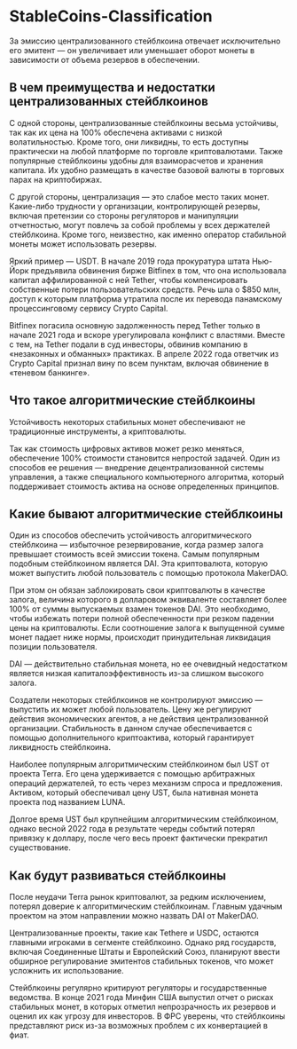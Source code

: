 # StableCoins-Classification

За эмиссию централизованного стейблкоина отвечает исключительно его эмитент — он увеличивает или уменьшает оборот монеты в зависимости от объема резервов в обеспечении.

## В чем преимущества и недостатки централизованных стейблкоинов

С одной стороны, централизованные стейблкоины весьма устойчивы, так как их цена на 100% обеспечена активами с низкой волатильностью. Кроме того, они ликвидны, то есть доступны практически на любой платформе по торговле криптовалютами. Также популярные стейблкоины удобны для взаиморасчетов и хранения капитала. Их удобно размещать в качестве базовой валюты в торговых парах на криптобиржах.

С другой стороны, централизация — это слабое место таких монет. Какие-либо трудности у организации, контролирующей резервы, включая претензии со стороны регуляторов и манипуляции отчетностью, могут повлечь за собой проблемы у всех держателей стейблкоина. Кроме того, неизвестно, как именно оператор стабильной монеты может использовать резервы.

Яркий пример — USDT. В начале 2019 года прокуратура штата Нью-Йорк предъявила обвинения бирже Bitfinex в том, что она использовала капитал аффилированной с ней Tether, чтобы компенсировать собственные потери пользовательских средств. Речь шла о $850 млн, доступ к которым платформа утратила после их перевода панамскому процессинговому сервису Crypto Capital.

Bitfinex погасила основную задолженность перед Tether только в начале 2021 года и вскоре урегулировала конфликт с властями. Вместе с тем, на Tether подали в суд инвесторы, обвинив компанию в «незаконных и обманных» практиках. В апреле 2022 года ответчик из Crypto Capital признал вину по всем пунктам, включая обвинение в «теневом банкинге».

## Что такое алгоритмические стейблкоины

Устойчивость некоторых стабильных монет обеспечивают не традиционные инструменты, а криптовалюты.

Так как стоимость цифровых активов может резко меняться, обеспечение 100% стоимости становится непростой задачей. Один из способов ее решения — внедрение децентрализованной системы управления, а также специального компьютерного алгоритма, который поддерживает стоимость актива на основе определенных принципов.

## Какие бывают алгоритмические стейблкоины

Один из способов обеспечить устойчивость алгоритмического стейблкоина — избыточное резервирование, когда размер залога превышает стоимость всей эмиссии токена. Самым популярным подобным стейблкоином является DAI. Эта криптовалюта, которую может выпустить любой пользователь с помощью протокола MakerDAO.

При этом он обязан заблокировать свои криптовалюты в качестве залога, величина которого в долларовом эквиваленте составляет более 100% от суммы выпускаемых взамен токенов DAI. Это необходимо, чтобы избежать потери полной обеспеченности при резком падении цены на криптовалюты. Если соотношение залога к выпущенной сумме монет падает ниже нормы, происходит принудительная ликвидация позиции пользователя.

DAI — действительно стабильная монета, но ее очевидный недостатком является низкая капиталоэффективность из-за слишком высокого залога.

Создатели некоторых стейблкоинов не контролируют эмиссию — выпустить их может любой пользователь. Цену же регулируют действия экономических агентов, а не действия централизованной организации. Стабильность в данном случае обеспечивается с помощью дополнительного криптоактива, который гарантирует ликвидность стейблкоина.

Наиболее популярным алгоритмическим стейблкоином был UST от проекта Terra. Его цена удерживается с помощью арбитражных операций держателей, то есть через механизм спроса и предложения. Активом, который обеспечивал цену UST, была нативная монета проекта под названием LUNA.

Долгое время UST был крупнейшим алгоритмическим стейблкоином, однако весной 2022 года в результате череды событий потерял привязку к доллару, после чего весь проект фактически прекратил существование.

## Как будут развиваться стейблкоины

После неудачи Terra рынок криптовалют, за редким исключением, потерял доверие к алгоритмическим стейблкоинам. Главным удачным проектом на этом направлении можно назвать DAI от MakerDAO.

Централизованные проекты, такие как Tethere и USDC, остаются главными игроками в сегменте стейблкоино. Однако ряд государств, включая Соединенные Штаты и Европейский Союз, планируют ввести обширное регулирование эмитентов стабильных токенов, что может усложнить их использование.

Стейблкоины регулярно критируют регуляторы и государственные ведомства. В конце 2021 года Минфин США выпустил отчет о рисках стабильных монет, в которых отметил непрозрачность их резервов и оценил их как угрозу для инвесторов. В ФРС уверены, что стейблкоины представляют риск из-за возможных проблем с их конвертацией в фиат.

